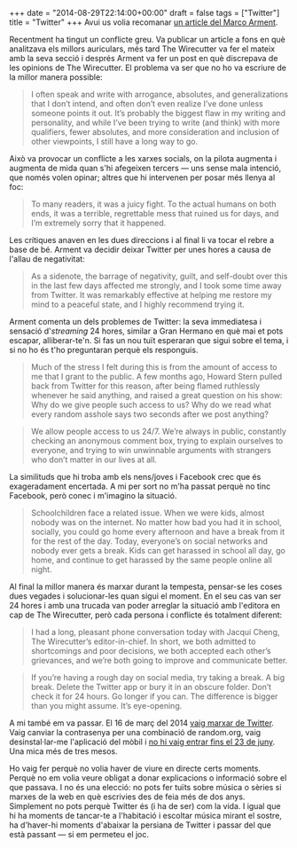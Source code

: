 +++
date = "2014-08-29T22:14:00+00:00"
draft = false
tags = ["Twitter"]
title = "Twitter"
+++
Avui us volia recomanar [un article del Marco Arment](http://www.marco.org/2014/08/29/wirecutter-resolved). 

<!-- more -->

Recentment ha tingut un conflicte greu. Va publicar un article a fons en què analitzava els millors auriculars, més tard The Wirecutter va fer el mateix amb la seva secció i després Arment va fer un post en què discrepava de les opinions de The Wirecutter. El problema va ser que no ho va escriure de la millor manera possible:

> I often speak and write with arrogance, absolutes, and generalizations that I don’t intend, and often don’t even realize I’ve done unless someone points it out. It’s probably the biggest flaw in my writing and personality, and while I’ve been trying to write (and think) with more qualifiers, fewer absolutes, and more consideration and inclusion of other viewpoints, I still have a long way to go.

Això va provocar un conflicte a les xarxes socials, on la pilota augmenta i augmenta de mida quan s'hi afegeixen tercers — uns sense mala intenció, que només volen opinar; altres que hi intervenen per posar més llenya al foc:

> To many readers, it was a juicy fight. To the actual humans on both ends, it was a terrible, regrettable mess that ruined us for days, and I’m extremely sorry that it happened.

Les crítiques anaven en les dues direccions i al final li va tocar el rebre a base de bé. Arment va decidir deixar Twitter per unes hores a causa de l'allau de negativitat:

> As a sidenote, the barrage of negativity, guilt, and self-doubt over this in the last few days affected me strongly, and I took some time away from Twitter. It was remarkably effective at helping me restore my mind to a peaceful state, and I highly recommend trying it.

Arment comenta un dels problemes de Twitter: la seva immediatesa i sensació d'*streaming* 24 hores, similar a Gran Hermano en què mai et pots escapar, alliberar-te'n. Si fas un nou tuït esperaran que sigui sobre el tema, i si no ho és t'ho preguntaran perquè els responguis.
 
> Much of the stress I felt during this is from the amount of access to me that I grant to the public. A few months ago, Howard Stern pulled back from Twitter for this reason, after being flamed ruthlessly whenever he said anything, and raised a great question on his show: Why do we give people such access to us? Why do we read what every random asshole says two seconds after we post anything?

> We allow people access to us 24/7. We’re always in public, constantly checking an anonymous comment box, trying to explain ourselves to everyone, and trying to win unwinnable arguments with strangers who don’t matter in our lives at all.

La similituds que hi troba amb els nens/joves i Facebook crec que és exageradament encertada. A mi per sort no m'ha passat perquè no tinc Facebook, però conec i m'imagino la situació.

> Schoolchildren face a related issue. When we were kids, almost nobody was on the internet. No matter how bad you had it in school, socially, you could go home every afternoon and have a break from it for the rest of the day. Today, everyone’s on social networks and nobody ever gets a break. Kids can get harassed in school all day, go home, and continue to get harassed by the same people online all night.

Al final la millor manera és marxar durant la tempesta, pensar-se les coses dues vegades i solucionar-les quan sigui el moment. En el seu cas van ser 24 hores i amb una trucada van poder arreglar la situació amb l'editora en cap de The Wirecutter, però cada persona i conflicte és totalment diferent:

> I had a long, pleasant phone conversation today with Jacqui Cheng, The Wirecutter’s editor-in-chief. In short, we both admitted to shortcomings and poor decisions, we both accepted each other’s grievances, and we’re both going to improve and communicate better.

> If you’re having a rough day on social media, try taking a break. A big break. Delete the Twitter app or bury it in an obscure folder. Don’t check it for 24 hours. Go longer if you can. The difference is bigger than you might assume. It’s eye-opening.

A mi també em va passar. El 16 de març del 2014 [vaig marxar de Twitter](https://twitter.com/enricll/status/445325371580243968). Vaig canviar la contrasenya per una combinació de random.org, vaig desinstal·lar-me l'aplicació del mòbil i [no hi vaig entrar fins el 23 de juny](https://twitter.com/enricll/status/481017950116528128). Una mica més de tres mesos.

Ho vaig fer perquè no volia haver de viure en directe certs moments. Perquè no em volia veure obligat a donar explicacions o informació sobre el que passava. I no és una elecció: no pots fer tuïts sobre música o sèries si marxes de la web en què escrivies des de feia més de dos anys. Simplement no pots perquè Twitter és (i ha de ser) com la vida. I igual que hi ha moments de tancar-te a l'habitació i escoltar música mirant el sostre, ha d'haver-hi moments d'abaixar la persiana de Twitter i passar del que està passant — si em permeteu el joc. 
